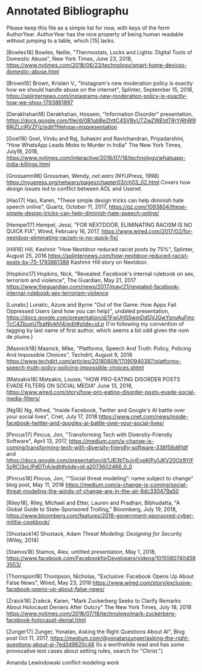 
# Annotated Bibliographu

Please keep this file as a simple list for now, with keys of the form
AuthorYear.  AuthorYear has the nice property of being human readable
without jumping to a table, which [15] lacks.

[Bowles18] Bowles, Nellie, "Thermostats, Locks and Lights: Digital Tools of Domestic Abuse", New York Times, June 23, 2018,
https://www.nytimes.com/2018/06/23/technology/smart-home-devices-domestic-abuse.html 

[Brown16] Brown, Kristen V., "Instagram's new moderation policy is exactly how we should handle abuse on the internet", Splinter, September 15, 2016, https://splinternews.com/instagrams-new-moderation-policy-is-exactly-how-we-shou-1793861897

[Derakhshan18] Derakhshan, Hossein, "Information Disorder" presentation, https://docs.google.com/file/d/0B1ubBeZhttC4SVBvUTZwZWEtdTRrYjRhRl96RjZLcjRVZFlz/edit?filetype=mspresentation

[Goel18] Goel, Vindu and Raj, Suhasini and Ravichandran, Priyadarshini, "How WhatsApp Leads Mobs to Murder in India" The New York Times, July18, 2018, https://www.nytimes.com/interactive/2018/07/18/technology/whatsapp-india-killings.html

[Grossamn98] Grossman, Wendy, *net.wars* (NYUPress, 1998) https://nyupress.org/netwars/pages/chapter03/ch03_02.html Covers how design issues led to conflict between AOL and Usenet.

[Hao17[ Hao, Karen, "These simple design tricks can help diminish hate speech online", Quartz, October 11, 2017, https://qz.com/1093804/these-simple-design-tricks-can-help-diminish-hate-speech-online/

[Hempel17] Hempel, Jessi, "FOR NEXTDOOR, ELIMINATING RACISM IS NO QUICK FIX", Wired, February 16, 2017, https://www.wired.com/2017/02/for-nextdoor-eliminating-racism-is-no-quick-fix/

[Hill16] Hill, Kashmir "How Nextdoor reduced racist posts by 75%", Splinter, August 25, 2016 https://splinternews.com/how-nextdoor-reduced-racist-posts-by-75-1793861389 Kashmir Hill story on Nextdoor.

[Hopkins17] Hopkins, Nick, "Revealed: Facebook's internal rulebook on sex, terrorism and violence", The Guardian, May 21, 2017 
https://www.theguardian.com/news/2017/may/21/revealed-facebook-internal-rulebook-sex-terrorism-violence

[Lunatic] Lunatic, Azure and Byrne "Out of the Game: How Apps Fail Oppressed Users
(and how you can help)", undated presentation, https://docs.google.com/presentation/d/1FwUHS5wmDdGVJGwYsnvAuFmcTcC4ZbueU7baNlvkh14/edit#slide=id.p  (I'm following my convention of tagging by last name of first author, which seems a bit odd given the nom de plume.)

[Masnick18] Masnick, Mike, "Platforms, Speech And Truth: Policy, Policing And Impossible Choices", Techdirt, August 9, 2018
https://www.techdirt.com/articles/20180808/17090940397/platforms-speech-truth-policy-policing-impossible-choices.shtml

[Matsakis18] Matsakis, Louise, "HOW PRO-EATING DISORDER POSTS EVADE FILTERS ON SOCIAL MEDIA" June 13, 2018, https://www.wired.com/story/how-pro-eating-disorder-posts-evade-social-media-filters/

[Ng18] Ng, Alfred, "Inside Facebook, Twitter and Google's AI battle over your social lives", Cnet, July 17, 2018 https://www.cnet.com/news/inside-facebook-twitter-and-googles-ai-battle-over-your-social-lives/

[Pincus17] Pincus, Jon, "Transforming Tech with Diversity-Friendly Software", April 13, 2017, https://medium.com/a-change-is-coming/transforming-tech-with-diversity-friendly-software-338f56d91df and https://docs.google.com/presentation/d/1JB3bTbJvjEypKlPu1JKV20Oz9YlF5zRCl3vLIPdDTrA/edit#slide=id.g2073602466_0_0

[Pincus18] Pincus, Jon, "“Social threat modeling”: name subject to change" blog post, May 11, 2018 https://medium.com/a-change-is-coming/social-threat-modeling-the-winds-of-change-are-in-the-air-8dc330479a50

[Riley18], Riley, Michael and Etter, Lauren and Pradhan, Bibhudatta, "A Global Guide to State-Sponsored Trolling," Bloomberg, July 19, 2018, 
https://www.bloomberg.com/features/2018-government-sponsored-cyber-militia-cookbook/

[Shostack14] Shostack, Adam *Threat Modeling: Designing for Security* (Wiley, 2014)

[Stamos18] Stamos, Alex, untitled presentation, May 1, 2018, https://www.facebook.com/FacebookforDevelopers/videos/10155607404583553/

[Thomspon18] Thompson, Nicholas, "Exclusive: Facebook Opens Up About False News", Wired, May 23, 2018
https://www.wired.com/story/exclusive-facebook-opens-up-about-false-news/

[Zraick18] Zraikck, Karen, "Mark Zuckerberg Seeks to Clarify Remarks About Holocaust Deniers After Outcry" The New York Times, July 18, 2018
https://www.nytimes.com/2018/07/18/technology/mark-zuckerberg-facebook-holocaust-denial.html

[Zunger17] Zunger, Yonatan, Asking the Right Questions About AI", Blog post Oct 11, 2017, https://medium.com/@yonatanzunger/asking-the-right-questions-about-ai-7ed2d9820c48 (Is a worthwhile read and has some provocative test cases about setting rules, search for "Christ.")

Amanda Lewindowski conflict modeling work
